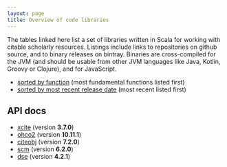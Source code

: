 ```yaml
---
layout: page
title: Overview of code libraries
---
```


The tables linked here list a set of libraries written in Scala for working with citable scholarly resources.  Listings include links to repositories on github source, and to binary releases on bintray.   Binaries are cross-compiled for the JVM (and should be usable from other JVM languages like Java, Kotlin, Groovy or Clojure), and for JavaScript.


-  [sorted by function](citelibs) (most fundamental functions listed first)
-  [sorted by most recent release date](citebydate) (most recent listed first)


## API docs

- [xcite](api-docs/xcite/edu/holycross/shot/cite/index.html) (version **3.7.0**)
- [ohco2](api-docs/ohco2/edu/holycross/shot/ohco2/index.html) (version **10.11.1**)
- [citeobj](api-docs/citeobj/edu/holycross/shot/citeobj/index.html) (version **7.2.0**)
- [scm](api-docs/scm/edu/holycross/shot/scm/index.html) (version **6.2.0**)
- [dse](api-docs/dse/edu/holycross/shot/dse/index.html) (version **4.2.1**)

